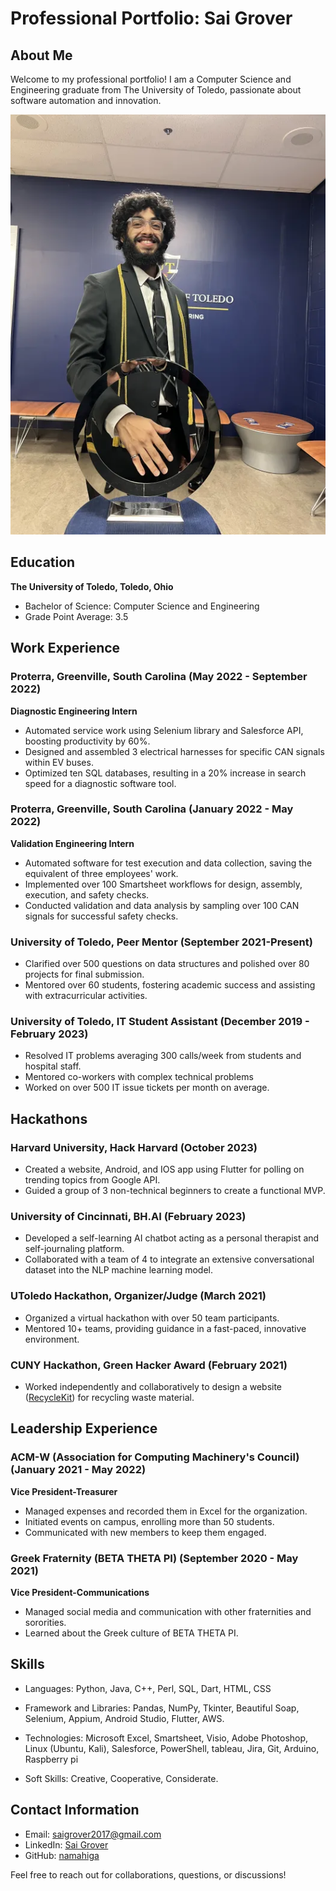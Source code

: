 # Professional Portfolio: Sai Grover

## About Me
Welcome to my professional portfolio! I am a Computer Science and Engineering graduate from The University of Toledo, passionate about software automation and innovation.

![Profile Picture](OrderOfEngineering.png)

## Education
**The University of Toledo, Toledo, Ohio**
- Bachelor of Science: Computer Science and Engineering
- Grade Point Average: 3.5

## Work Experience
### Proterra, Greenville, South Carolina (May 2022 - September 2022)
**Diagnostic Engineering Intern**
- Automated service work using Selenium library and Salesforce API, boosting productivity by 60%.
- Designed and assembled 3 electrical harnesses for specific CAN signals within EV buses.
- Optimized ten SQL databases, resulting in a 20% increase in search speed for a diagnostic software tool.

### Proterra, Greenville, South Carolina (January 2022 - May 2022)
**Validation Engineering Intern**
- Automated software for test execution and data collection, saving the equivalent of three employees' work.
- Implemented over 100 Smartsheet workflows for design, assembly, execution, and safety checks.
- Conducted validation and data analysis by sampling over 100 CAN signals for successful safety checks.

### University of Toledo, Peer Mentor (September 2021-Present)
- Clarified over 500 questions on data structures and polished over 80 projects for final submission.
- Mentored over 60 students, fostering academic success and assisting with extracurricular activities.

### University of Toledo, IT Student Assistant (December 2019 - February 2023)
- Resolved IT problems averaging 300 calls/week from students and hospital staff.
- Mentored co-workers with complex technical problems
- Worked on over 500 IT issue tickets per month on average.

## Hackathons
### Harvard University, Hack Harvard (October 2023)
- Created a website, Android, and IOS app using Flutter for polling on trending topics from Google API.
- Guided a group of 3 non-technical beginners to create a functional MVP.

### University of Cincinnati, BH.AI (February 2023)
- Developed a self-learning AI chatbot acting as a personal therapist and self-journaling platform.
- Collaborated with a team of 4 to integrate an extensive conversational dataset into the NLP machine learning model.

### UToledo Hackathon, Organizer/Judge (March 2021)
- Organized a virtual hackathon with over 50 team participants.
- Mentored 10+ teams, providing guidance in a fast-paced, innovative environment.

### CUNY Hackathon, Green Hacker Award (February 2021)
- Worked independently and collaboratively to design a website ([RecycleKit](https://rejunkit.bubbleapps.io/version-test/)) for recycling waste material.

## Leadership Experience
### ACM-W (Association for Computing Machinery's Council) (January 2021 - May 2022)
**Vice President-Treasurer**
- Managed expenses and recorded them in Excel for the organization.
- Initiated events on campus, enrolling more than 50 students.
- Communicated with new members to keep them engaged.

### Greek Fraternity (BETA THETA PI) (September 2020 - May 2021)
**Vice President-Communications**
- Managed social media and communication with other fraternities and sororities.
- Learned about the Greek culture of BETA THETA PI.

## Skills
- Languages: Python, Java, C++, Perl, SQL, Dart, HTML, CSS 

- Framework and Libraries: Pandas, NumPy, Tkinter, Beautiful Soap, Selenium, Appium, Android Studio, Flutter, AWS. 

- Technologies: Microsoft Excel, Smartsheet, Visio, Adobe Photoshop, Linux (Ubuntu, Kali), Salesforce, PowerShell, tableau, Jira, Git, Arduino, Raspberry pi 

- Soft Skills: Creative, Cooperative, Considerate.

## Contact Information
- Email: saigrover2017@gmail.com
- LinkedIn: [Sai Grover](https://www.linkedin.com/in/sai-grover/)
- GitHub: [namahiga](https://github.com/namahiga/)

Feel free to reach out for collaborations, questions, or discussions!
